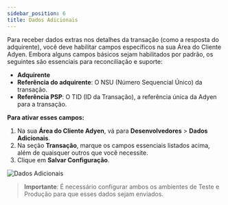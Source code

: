 ```yaml
---
sidebar_position: 6
title: Dados Adicionais
---
```



Para receber dados extras nos detalhes da transação (como a resposta do adquirente), você deve habilitar campos específicos na sua Área do Cliente Adyen. Embora alguns campos básicos sejam habilitados por padrão, os seguintes são essenciais para reconciliação e suporte:

- **Adquirente**
- **Referência do adquirente**: O NSU (Número Sequencial Único) da transação.
- **Referência PSP**: O TID (ID da Transação), a referência única da Adyen para a transação.

**Para ativar esses campos:**

1.  Na sua **Área do Cliente Adyen**, vá para **Desenvolvedores** > **Dados Adicionais**.
2.  Na seção **Transação**, marque os campos essenciais listados acima, além de quaisquer outros que você necessite.
3.  Clique em **Salvar Configuração**.

![Dados Adicionais](https://i.imgur.com/0Q7HpuN.png)

> **Importante**: É necessário configurar ambos os ambientes de Teste e Produção para que esses dados sejam enviados.